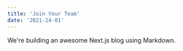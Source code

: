 ```yaml
---
title: 'Join Your Team'
date: '2021-24-01'
---
```


We're building an awesome Next.js blog using Markdown.
